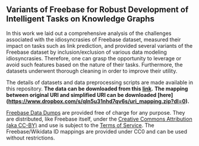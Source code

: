 
## Variants of Freebase for Robust Development of Intelligent Tasks on Knowledge Graphs

In this work we laid out a comprehensive analysis of the challenges associated with the idiosyncrasies of Freebase dataset, measured their impact on tasks such as link prediction, and provided several variants of the Freebase dataset by inclusion/exclusion of various data modeling idiosyncrasies. Therefore, one can grasp the opportunity to leverage or avoid such features based on the nature of their tasks. Furthermore, the datasets underwent thorough cleaning in order to improve their utility. 

The details of datasets and data preprocessing scripts are made available in this repository.
**The data can be downloaded from this [link](https://www.dropbox.com/s/6dfwropwpllhnff/fbVar.zip?dl=0).**
**The mapping between original URI and simplified URI can be downloaded [here] (https://www.dropbox.com/s/qln5u31nhd7qv6s/uri_mapping.zip?dl=0).**

[Freebase Data Dumps](https://developers.google.com/freebase/data) are provided free of charge for any purpose. They are distributed, like Freebase itself, under the [Creative Commons Attribution (aka CC-BY)](http://creativecommons.org/licenses/by/2.5/) and use is subject to the [Terms of Service](https://developers.google.com/freebase/terms). The Freebase/Wikidata ID mappings are provided under CC0 and can be used without restrictions.

